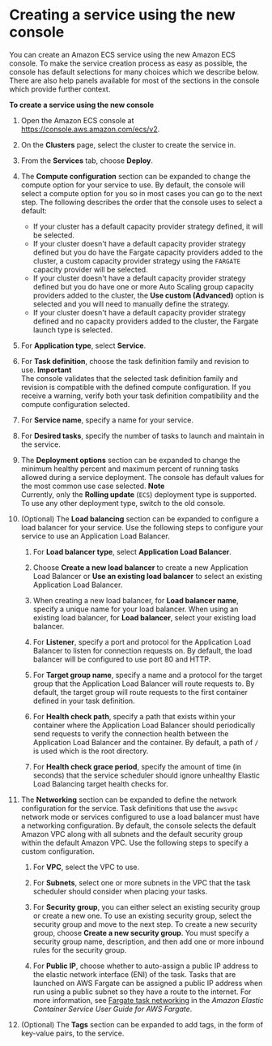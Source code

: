 # Creating a service using the new console<a name="create-service-console-v2"></a>

You can create an Amazon ECS service using the new Amazon ECS console\. To make the service creation process as easy as possible, the console has default selections for many choices which we describe below\. There are also help panels available for most of the sections in the console which provide further context\.

**To create a service using the new console**

1. Open the Amazon ECS console at [https://console\.aws\.amazon\.com/ecs/v2](https://console.aws.amazon.com/ecs/v2)\.

1. On the **Clusters** page, select the cluster to create the service in\.

1. From the **Services** tab, choose **Deploy**\.

1. The **Compute configuration** section can be expanded to change the compute option for your service to use\. By default, the console will select a compute option for you so in most cases you can go to the next step\. The following describes the order that the console uses to select a default:
   + If your cluster has a default capacity provider strategy defined, it will be selected\.
   + If your cluster doesn't have a default capacity provider strategy defined but you do have the Fargate capacity providers added to the cluster, a custom capacity provider strategy using the `FARGATE` capacity provider will be selected\.
   + If your cluster doesn't have a default capacity provider strategy defined but you do have one or more Auto Scaling group capacity providers added to the cluster, the **Use custom \(Advanced\)** option is selected and you will need to manually define the strategy\.
   + If your cluster doesn't have a default capacity provider strategy defined and no capacity providers added to the cluster, the Fargate launch type is selected\.

1. For **Application type**, select **Service**\.

1. For **Task definition**, choose the task definition family and revision to use\.
**Important**  
The console validates that the selected task definition family and revision is compatible with the defined compute configuration\. If you receive a warning, verify both your task definition compatibility and the compute configuration selected\.

1. For **Service name**, specify a name for your service\.

1. For **Desired tasks**, specify the number of tasks to launch and maintain in the service\.

1. The **Deployment options** section can be expanded to change the minimum healthy percent and maximum percent of running tasks allowed during a service deployment\. The console has default values for the most common use case selected\.
**Note**  
Currently, only the **Rolling update** \(`ECS`\) deployment type is supported\. To use any other deployment type, switch to the old console\.

1. \(Optional\) The **Load balancing** section can be expanded to configure a load balancer for your service\. Use the following steps to configure your service to use an Application Load Balancer\.

   1. For **Load balancer type**, select **Application Load Balancer**\.

   1. Choose **Create a new load balancer** to create a new Application Load Balancer or **Use an existing load balancer** to select an existing Application Load Balancer\.

   1. When creating a new load balancer, for **Load balancer name**, specify a unique name for your load balancer\. When using an existing load balancer, for **Load balancer**, select your existing load balancer\.

   1. For **Listener**, specify a port and protocol for the Application Load Balancer to listen for connection requests on\. By default, the load balancer will be configured to use port 80 and HTTP\.

   1. For **Target group name**, specify a name and a protocol for the target group that the Application Load Balancer will route requests to\. By default, the target group will route requests to the first container defined in your task definition\.

   1. For **Health check path**, specify a path that exists within your container where the Application Load Balancer should periodically send requests to verify the connection health between the Application Load Balancer and the container\. By default, a path of `/` is used which is the root directory\.

   1. For **Health check grace period**, specify the amount of time \(in seconds\) that the service scheduler should ignore unhealthy Elastic Load Balancing target health checks for\.

1. The **Networking** section can be expanded to define the network configuration for the service\. Task definitions that use the `awsvpc` network mode or services configured to use a load balancer must have a networking configuration\. By default, the console selects the default Amazon VPC along with all subnets and the default security group within the default Amazon VPC\. Use the following steps to specify a custom configuration\.

   1. For **VPC**, select the VPC to use\.

   1. For **Subnets**, select one or more subnets in the VPC that the task scheduler should consider when placing your tasks\.

   1. For **Security group**, you can either select an existing security group or create a new one\. To use an existing security group, select the security group and move to the next step\. To create a new security group, choose **Create a new security group**\. You must specify a security group name, description, and then add one or more inbound rules for the security group\.

   1. For **Public IP**, choose whether to auto\-assign a public IP address to the elastic network interface \(ENI\) of the task\. Tasks that are launched on AWS Fargate can be assigned a public IP address when run using a public subnet so they have a route to the internet\. For more information, see [Fargate task networking](https://docs.aws.amazon.com/AmazonECS/latest/userguide/fargate-task-networking.html) in the *Amazon Elastic Container Service User Guide for AWS Fargate*\.

1. \(Optional\) The **Tags** section can be expanded to add tags, in the form of key\-value pairs, to the service\.